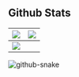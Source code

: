 
## Github Stats

| <img src="https://github-readme-stats.vercel.app/api?username=truman0102&&show_icons=true&count_private=true&theme=github_dark"> | <img src="https://github-readme-streak-stats.herokuapp.com/?user=truman0102&theme=blueberry_duo"/> |
| -------------------------------------------------------------------------------------------------------------------------------- | -------------------------------------------------------------------------------------------------- |
| <img src="https://github-readme-stats.vercel.app/api/top-langs/?username=truman0102&layout=compact&theme=github_dark"/>          |

<picture>
  <source media="(prefers-color-scheme: dark)" srcset="https://github.com/truman0102/truman0102/blob/output/github-contribution-grid-snake-dark.svg" />
  <source media="(prefers-color-scheme: light)" srcset="https://github.com/truman0102/truman0102/blob/output/github-contribution-grid-snake.svg" />
  <img alt="github-snake" src="github-snake.svg" />
</picture>